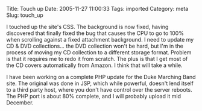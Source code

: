 Title: Touch up
Date: 2005-11-27 11:00:33
Tags: imported
Category: meta
Slug: touch_up

I touched up the site's CSS.  The background is now fixed, having discovered that finally fixed the bug that causes the CPU to go to 100% when scrolling against a fixed attachment background. I need to update my CD & DVD collections... the DVD collection won't be hard, but I'm in the process of moving my CD collection to a different storage format. Problem is that it requires me to redo it from scratch. The plus is that I get most of the CD covers automatically from Amazon. I think that will take a while.

I have been working on a complete PHP update for the Duke Marching Band site. The original was done in JSP, which while powerful, doesn't lend itself to a third party host, where you don't have control over the server reboots. The PHP port is about 80% complete, and I will probably upload it mid December.

